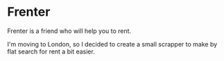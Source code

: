 # Frenter

Frenter is a friend who will help you to rent. 

I'm moving to London, so I decided to create a small scrapper to make by flat search for rent a bit easier. 
